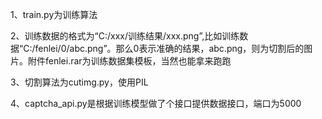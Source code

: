 1、train.py为训练算法



2、训练数据的格式为“C:/xxx/训练结果/xxx.png”,比如训练数据“C:/fenlei/0/abc.png”。那么0表示准确的结果，abc.png，则为切割后的图片。附件fenlei.rar为训练数据集模板，当然也能拿来跑跑



3、切割算法为cutimg.py，使用PIL



4、captcha_api.py是根据训练模型做了个接口提供数据接口，端口为5000
